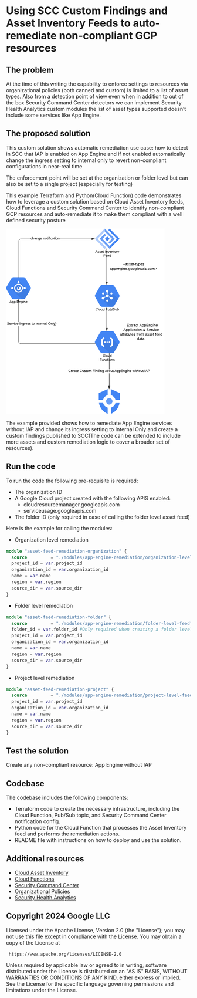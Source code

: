 # Using SCC Custom Findings and Asset Inventory Feeds to auto-remediate non-compliant GCP resources

## The problem

At the time of this writing the capability to enforce settings to resources via organizational policies (both canned and custom) is limited to a list of asset types. Also from a detection point of view even when in addition to out of the box Security Command Center detectors we can implement Security Health Analytics custom modules the list of asset types supported doesn’t include some services like App Engine.


## The proposed solution

This custom solution shows automatic remediation use case: how to detect in SCC that IAP is enabled on App Engine and if not enabled automatically change the ingress setting to internal only to revert non-compliant configurations in near-real time

The enforcement point will be set at the organization or folder level but can also be set to a single project (especially for testing)

This example Terraform and Python(Cloud Function) code demonstrates how to leverage a custom solution based on Cloud Asset Inventory feeds, Cloud Functions and Security Command Center to identify non-compliant GCP resources and auto-remediate it to make them compliant with a well defined security posture

![image info](./pictures/image-white.png)

The example provided shows how to remediate App Engine services without IAP and change its ingress setting to Internal Only and create a custom findings published to SCC(The code can be extended to include more assets and custom remediation logic to cover a broader set of resources).



## Run the code

To run the code the following pre-requisite is required:

* The organization ID
* A Google Cloud project created with the following APIS enabled:
    * cloudresourcemanager.googleapis.com
    * serviceusage.googleapis.com
* The folder ID (only required in case of calling the folder level asset feed)

Here is the example for calling the modules:

* Organization level remediation

```terraform
module "asset-feed-remediation-organization" {
  source         = "./modules/app-engine-remediation/organization-level-feed"
  project_id = var.project_id
  organization_id = var.organization_id
  name = var.name
  region = var.region
  source_dir = var.source_dir
}
```

* Folder level remediation
```terraform
module "asset-feed-remediation-folder" {
  source         = "./modules/app-engine-remediation/folder-level-feed"
  folder_id = var.folder_id #Only required when creating a folder level feed
  project_id = var.project_id
  organization_id = var.organization_id
  name = var.name
  region = var.region
  source_dir = var.source_dir
}
```

* Project level remediation
```terraform
module "asset-feed-remediation-project" {
  source         = "./modules/app-engine-remediation/project-level-feed"
  project_id = var.project_id
  organization_id = var.organization_id
  name = var.name
  region = var.region
  source_dir = var.source_dir
}
```

## Test the solution

Create any non-compliant resource: App Engine without IAP

## Codebase


The codebase includes the following components:

* Terraform code to create the necessary infrastructure, including the Cloud Function, Pub/Sub topic, and Security Command Center notification config.
* Python code for the Cloud Function that processes the Asset Inventory feed and performs the remediation actions.
* README file with instructions on how to deploy and use the solution.

## Additional resources

* [Cloud Asset Inventory](https://cloud.google.com/asset-inventory/docs/)
* [Cloud Functions](https://cloud.google.com/functions/docs/)
* [Security Command Center](https://cloud.google.com/security-command-center/docs/)
* [Organizational Policies](https://cloud.google.com/resource-manager/docs/organization-policy/overview)
* [Security Health Analytics](https://cloud.google.com/security-command-center/docs/security-health-analytics/overview)

## Copyright 2024 Google LLC

 Licensed under the Apache License, Version 2.0 (the "License");
 you may not use this file except in compliance with the License.
 You may obtain a copy of the License at

     https://www.apache.org/licenses/LICENSE-2.0

 Unless required by applicable law or agreed to in writing, software
 distributed under the License is distributed on an "AS IS" BASIS,
 WITHOUT WARRANTIES OR CONDITIONS OF ANY KIND, either express or implied.
 See the License for the specific language governing permissions and
 limitations under the License.
